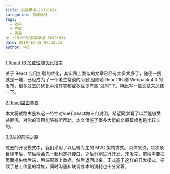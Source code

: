 ```yaml
---
title: 前端早读-20191014
categories: 前端早读
tags:
  - 效率
  - 性能
  - 质量
p: /2019Q3/前端早读-20191014
date: 2019-10-15 09:33:26
author: wxl
---
```


[1.React 16 加载性能优化指南](https://juejin.im/post/5b506ae0e51d45191a0d4ec9)

关于 React 应用加载的优化，其实网上类似的文章已经有太多太多了，随便一搜就是一堆，已经成为了一个老生常谈的问题,但随着 React 16 和 Webpack 4.0 的发布，很多过去的优化手段其实都或多或少有些“过时”了。特此写一篇文章来总结一下。

[2.React路由鉴权](https://juejin.im/post/5d6352116fb9a06ae8361932)

本文将就路由鉴权这一特性对vue和react做专门说明，希望同学看了以后能够受益匪浅，对你的项目能够有所帮助，本文借鉴了很多大佬的文章篇幅也是比较长的。

[3.B站的前端之路](https://juejin.im/post/5a473a2df265da431441098c)

过去的开发模式中，我们采用了以后端为主的 MVC 架构方式。具体来说，每次项目评审后，前后端会先一起约定好接口，之后分别进行开发，开发完，前端需要把页面提供给后端，后端配置上数据，然后返回出来。正式基于这样的开发模式，导致了总工作量的增加，同时沟通和联调成本的消耗也十分显著。

